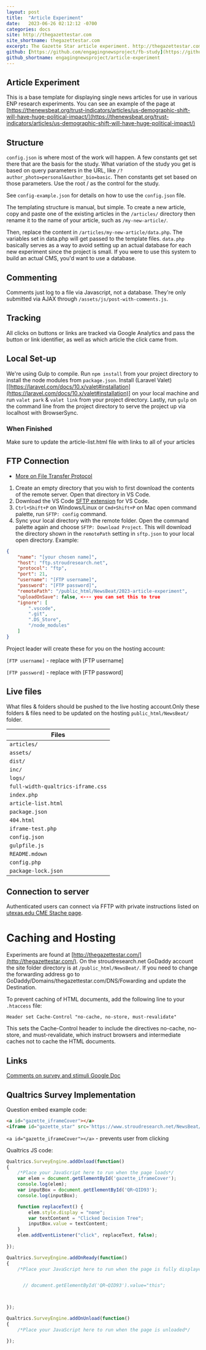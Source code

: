 ```yaml
---
layout: post
title:  "Article Experiment"
date:   2023-06-26 02:12:12 -0700
categories: docs
site: http://thegazettestar.com
site_shortname: thegazettestar.com
excerpt: The Gazette Star article experiment. http://thegazettestar.com/
github: [https://github.com/engagingnewsproject/fb-study](https://github.com/engagingnewsproject/article-experiment)
github_shortname: engagingnewsproject/article-experiment
---
```


## Article Experiment <a href="#article-experiment" id="article-experiment"></a>

This is a base template for displaying single news articles for use in various ENP research experiments. You can see an example of the page at [https://thenewsbeat.org/trust-indicators/articles/us-demographic-shift-will-have-huge-political-impact/](https://thenewsbeat.org/trust-indicators/articles/us-demographic-shift-will-have-huge-political-impact/)

## Structure <a href="#structure" id="structure"></a>

`config.json` is where most of the work will happen. A few constants get set there that are the basis for the study. What variation of the study you get is based on query parameters in the URL, like `/?author_photo=personal&author_bio=basic`. Then constants get set based on those parameters. Use the root / as the control for the study.

See `config-example.json` for details on how to use the `config.json` file.

The templating structure is manual, but simple. To create a new article, copy and paste one of the existing articles in the `/articles/` directory then rename it to the name of your article, such as `/my-new-article/`.

Then, replace the content in `/articles/my-new-article/data.php`. The variables set in data.php will get passed to the template files. `data.php` basically serves as a way to avoid setting up an actual database for each new experiment since the project is small. If you were to use this system to build an actual CMS, you'd want to use a database.

## Commenting <a href="#commenting" id="commenting"></a>

Comments just log to a file via Javascript, not a database. They're only submitted via AJAX through `/assets/js/post-with-comments.js`.

## Tracking <a href="#tracking" id="tracking"></a>

All clicks on buttons or links are tracked via Google Analytics and pass the button or link identifier, as well as which article the click came from.

## Local Set-up <a href="#local-set-up" id="local-set-up"></a>

We're using Gulp to compile. Run `npm install` from your project directory to install the node modules from `package.json`. Install (Laravel Valet)\[[https://laravel.com/docs/10.x/valet#installation](https://laravel.com/docs/10.x/valet#installation)] on your local machine and run `valet park` & `valet link` from your project directory. Lastly, run `gulp` on the command line from the project directory to serve the project up via localhost with BrowserSync.

### When Finished

Make sure to update the article-list.html file with links to all of your articles

## FTP Connection <a href="#ftp-connection" id="ftp-connection"></a>

  * [More on File Transfer Protocol](https://wpengine.com/support/sftp/?\_gl=1\*xsahx9\*\_ga\*MTUyNTgyMTM0MS4xNjc2NDIwODk4\*\_ga\_9HX6WG40N2\*MTY4MTI1MDk0MS4xNi4xLjE2ODEyNTEyMzMuMC4wLjA.)

1. Create an empty directory that you wish to first download the contents of the remote server. Open that directory in VS Code.
2. Download the VS Code [SFTP extension](https://marketplace.visualstudio.com/items?itemName=Natizyskunk.sftp) for VS Code.
3. `Ctrl+Shift+P` on Windows/Linux or `Cmd+Shift+P` on Mac open command palette, run `SFTP: config` command.
4. Sync your local directory with the remote folder. Open the command palette again and choose `SFTP: Download Project`. This will download the directory shown in the `remotePath` setting in `sftp.json` to your local open directory. Example:

```json
{
    "name": "[your chosen name]",
    "host": "ftp.stroudresearch.net",
    "protocol": "ftp",
    "port": 21,
    "username": "[FTP username]",
    "password": "[FTP password]",
    "remotePath": "/public_html/NewsBeat/2023-article-experiment",
    "uploadOnSave": false, <--- you can set this to true
    "ignore": [
        ".vscode",
        ".git",
        ".DS_Store",
        "/node_modules"
    ]
}
```

Project leader will create these for you on the hosting account:

`[FTP username]` - replace with \[FTP username]

`[FTP password]` - replace with \[FTP password]

## Live files <a href="#live-files" id="live-files"></a>

What files & folders should be pushed to the live hosting account.Only these folders & files need to be updated on the hosting `public_html/NewsBeat/` folder.

| Files                             |
| --------------------------------- |
| `articles/`                       |
| `assets/`                         |
| `dist/`                           |
| `inc/`                            |
| `logs/`                           |
| `full-width-qualtrics-iframe.css` |
| `index.php`                       |
| `article-list.html`               |
| `package.json`                    |
| `404.html`                        |
| `iframe-test.php`                 |
| `config.json`                     |
| `gulpfile.js`                     |
| `README.mdown`                    |
| `config.php`                      |
| `package-lock.json`               |

## Connection to server <a href="#connection-to-server" id="connection-to-server"></a>

Authenticated users can connect via FFTP with private instructions listed on [utexas.edu CME Stache page](https://stache.utexas.edu/entry/fa08b2fb7a018a2093081df086bae0a0).


# Caching and Hosting <a href="#caching-and-hosting" id="caching-and-hosting"></a>

Experiments are found at [http://thegazettestar.com/](http://thegazettestar.com/). On the stroudresearch.net GoDaddy account the site folder directory is at `/public_html/NewsBeat/`. If you need to change the forwarding address go to GoDaddy/Domains/thegazettestar.com/DNS/Fowarding and update the Destination.

To prevent caching of HTML documents, add the following line to your `.htaccess` file:

```arduino
Header set Cache-Control "no-cache, no-store, must-revalidate"
```

This sets the Cache-Control header to include the directives no-cache, no-store, and must-revalidate, which instruct browsers and intermediate caches not to cache the HTML documents.

## Links <a href="#links" id="links"></a>

[Comments on survey and stimuli Google Doc](https://docs.google.com/document/d/1j8SlXP\_sLz9LwzK7Z4BkSnFqQ3n1DscvOzE-bsCNVpA/edit)

## Qualtrics Survey Implementation

Question embed example code:
```html
<a id="gazette_iframeCover"></a>
<iframe id="gazette_star" src='https://www.stroudresearch.net/NewsBeat/2023-article-experiment/articles/solidarity/?explain_box=none' style='height: 1715px; width: 750px; margin-left: auto; margin-right: auto;border:0;'></iframe>
```

`<a id="gazette_iframeCover"></a>` - prevents user from clicking

Qualtrics JS code:

```javascript
Qualtrics.SurveyEngine.addOnload(function()
{
	/*Place your JavaScript here to run when the page loads*/
	var elem = document.getElementById('gazette_iframeCover');
	console.log(elem);
	var inputBox = document.getElementById('QR~QID93');
	console.log(inputBox);

	function replaceText() {
		elem.style.display = "none";
		var textContent = "Clicked Decision Tree";
		inputBox.value = textContent;
	}
	elem.addEventListener("click", replaceText, false);
	
});

Qualtrics.SurveyEngine.addOnReady(function()
{
	/*Place your JavaScript here to run when the page is fully displayed*/


	  // document.getElementById('QR~QID93').value="this";



});

Qualtrics.SurveyEngine.addOnUnload(function()
{
	/*Place your JavaScript here to run when the page is unloaded*/

});
```
